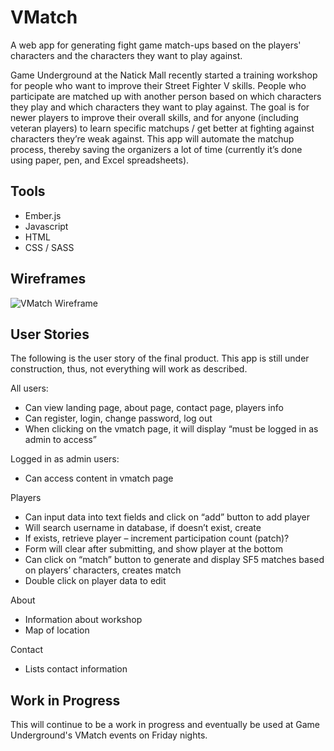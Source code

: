 # VMatch

A web app for generating fight game match-ups based on the players' characters
and the characters they want to play against.

Game Underground at the Natick Mall recently started a training workshop for people who want to improve their Street Fighter V skills.  People who participate are matched up with another person based on which characters they play and which characters they want to play against.  The goal is for newer players to improve their overall skills, and for anyone (including veteran players) to learn specific matchups / get better at fighting against characters they’re weak against.  This app will automate the matchup process, thereby saving the organizers a lot of time (currently it’s done using paper, pen, and Excel spreadsheets).

## Tools

* Ember.js
* Javascript
* HTML
* CSS / SASS

## Wireframes

![VMatch Wireframe](http://img.photobucket.com/albums/v53/chibi_ynm/vmatch-wireframe_zpspytkgghv.jpg)

## User Stories

The following is the user story of the final product.  This app is still under
construction, thus, not everything will work as described.

All users:
*	Can view landing page, about page, contact page, players info
*	Can register, login, change password, log out
*	When clicking on the vmatch page, it will display “must be logged in as admin to access”

Logged in as admin users:
*	Can access content in vmatch page

Players
*	Can input data into text fields and click on “add” button to add player
*	Will search username in database, if doesn’t exist, create
*	If exists, retrieve player – increment participation count (patch)?
*	Form will clear after submitting, and show player at the bottom
*	Can click on “match” button to generate and display SF5 matches based on players’ characters, creates match
*	Double click on player data to edit

About
*	Information about workshop
*	Map of location

Contact
* Lists contact information

## Work in Progress

This will continue to be a work in progress and eventually be used at Game
Underground's VMatch events on Friday nights.
